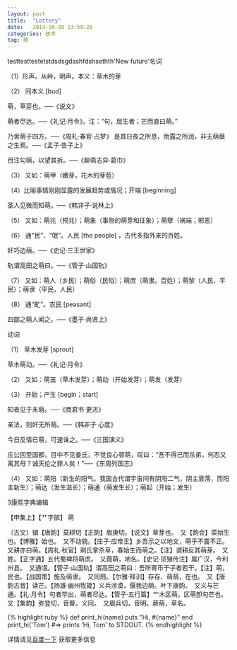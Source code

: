 ```yaml
---
layout: post
title:  "Lottery"
date:   2014-10-30 13:59:28
categories: 技术
tag: 萌
---
```

testtesttestetstdsdsgdashfdshsethth'New future'名词

（1）形声。从艸，明声。本义：草木的芽

（2） 同本义 [bud]

萌，草芽也。──《说文》

萌者尽达。──《礼记·月令》。注：“句，屈生者；芒而直曰萌。”

乃舍萌于四方。──《周礼·春官·占梦》 是其日夜之所息，雨露之所润，非无萌蘖之生焉。──《孟子·告子上》

目注勾萌，以望其拆。──《聊斋志异·葛巾》

（3） 又如：萌甲（嫩芽，花木的芽苞）

（4）比喻事情刚刚显露的发展趋势或情况；开端 [beginning]

圣人见微而知萌。──《韩非子·说林上》

（5） 又如：萌兆（预兆）；萌象（事物的萌芽和征象）；萌孽（祸端；邪恶）

（6） 通“民”、“氓”。人民 [the people] ，古代多指外来的百姓。

奸巧边萌。──《史记·三王世家》

轨谓高田之萌曰。──《管子·山国轨》

（7） 又如：萌人（乡民）；萌俗（民俗）；萌庶（萌隶。百姓）；萌黎（人民，平民）；萌隶（平民，人民）

（8） 通“甿”。农民 [peasant]

四鄙之萌人闻之。──《墨子·尚贤上》

动词

（1） 草木发芽 [sprout]

草木萌动。──《礼记·月令》

（2） 又如：萌茁（草木发芽）；萌动（开始发芽）；萌发（发芽）

（3） 开始；产生 [begin；start]

知者见于未萌。──《商君书·更法》

亲法，则奸无所萌。──《韩非子·心度》

今日反情已萌，可速诛之。──《三国演义》

庄公回至国都，目中不见姜氏，不觉良心顿萌，叹曰：“吾不得已而杀弟，何忍又离其母？诚天伦之罪人矣！”──《东周列国志》

（4） 又如：萌阳（新生的阳气。我国古代谓宇宙间有阴阳二气，阴主衰落，而阳主新生）；萌达（发生滋长）；萌通（萌发生长）；萌起（开始；发生）



3康熙字典编辑

【申集上】【艹字部】 萌

〔古文〕镅【唐韵】莫耕切【正韵】眉庚切。【说文】草芽也。　又【韵会】菜始生也。【博雅】始也。　又不动貌。【庄子·应帝王】乡吾示之以地文，萌乎不震不正。　又耕亦曰萌。【周礼·秋官】剃氏掌杀草，春始生而萌之。【注】谓耕反其萌芽。　又姓。【正字通】五代蜀裨将萌虑。　又葭萌，地名。【史记·货殖传注】属广汉，今利州县。　又通氓。【管子·山国轨】谓高田之萌曰：吾所寄币于子者若干。【注】萌，民也。【战国策】施及萌隶。　又同蕄。【尔雅·释训】存存、萌萌，在也。　又【唐韵古音】读芒。【扬雄·幽州牧箴】义兵涉漠，偃我边萌。叶下康韵。　又义与芒通。【礼·月令】句者毕出，萌者尽达。【管子·五行篇】艹木区萌。区萌卽句芒也。　又【集韵】弥登切，音瞢。义同。　又眉兵切，音明。蕨萌，草名。

{% highlight ruby %}
def print_hi(name)
  puts "Hi, #{name}"
end
print_hi('Tom')
#=> prints 'Hi, Tom' to STDOUT.
{% endhighlight %}

详情请见[百度一下][jekyll] 获取更多信息

[jekyll]:      http://www.baidu.com